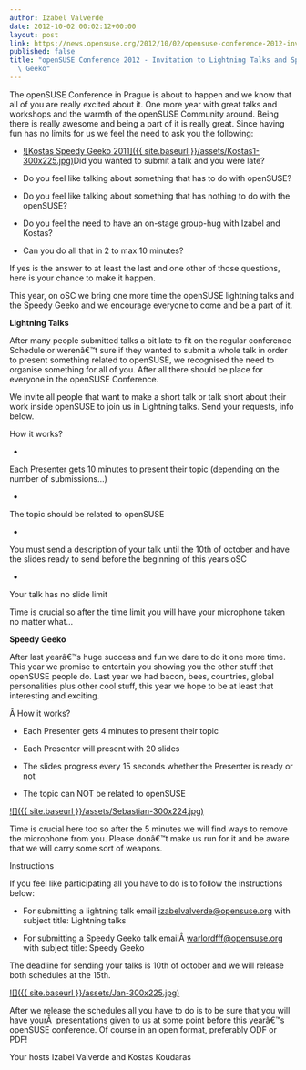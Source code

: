 ```yaml
---
author: Izabel Valverde
date: 2012-10-02 00:02:12+00:00
layout: post
link: https://news.opensuse.org/2012/10/02/opensuse-conference-2012-invitation-to-lightning-talks-and-speedy-geeko/
published: false
title: "openSUSE Conference 2012 - Invitation to Lightning Talks and Speedy\
  \ Geeko"
---
```

The openSUSE Conference in Prague is about to happen and we know that all of you are really excited about it. One more year with great talks and workshops and the warmth of the openSUSE Community around. Being there is really awesome and being a part of it is really great. Since having fun has no limits for us we feel the need to ask you the following:



	
  * [![Kostas Speedy Geeko 2011]({{ site.baseurl }}/assets/Kostas1-300x225.jpg)](http://news.opensuse.org/2012/10/02/opensuse-conference-2012-invitation-to-lightning-talks-and-speedy-geeko/kostas-3/)Did you wanted to submit a talk and you were late?

	
  * Do you feel like talking about something that has to do with openSUSE?

	
  * Do you feel like talking about something that has nothing to do with the openSUSE?

	
  * Do you feel the need to have an on-stage group-hug with Izabel and Kostas?

	
  * Can you do all that in 2 to max 10 minutes?


If yes is the answer to at least the last and one other of those questions, here is your chance to make it happen.

This year, on oSC we bring one more time the openSUSE lightning talks and the Speedy Geeko and we encourage everyone to come and be a part of it.

**Lightning Talks**

After many people submitted talks a bit late to fit on the regular conference Schedule or werenâ€™t sure if they wanted to submit a whole talk in order to present something related to openSUSE, we recognised the need to organise something for all of you. After all there should be place for everyone in the openSUSE Conference.

We invite all people that want to make a short talk or talk short about their work inside openSUSE to join us in Lightning talks. Send your requests, info below.

How it works?



	
  * 


Each Presenter gets 10 minutes to present their topic (depending on the number of submissions...)




	
  * 


The topic should be related to openSUSE




	
  * 


You must send a description of your talk until the 10th of october and have the slides ready to send before the beginning of this years oSC




	
  * 


Your talk has no slide limit





Time is crucial so after the time limit you will have your microphone taken no matter what...

**Speedy Geeko**

After last yearâ€™s huge success and fun we dare to do it one more time. This year we promise to entertain you showing you the other stuff that openSUSE people do. Last year we had bacon, bees, countries, global personalities plus other cool stuff, this year we hope to be at least that interesting and exciting.




Â How it works?






	
  * Each Presenter gets 4 minutes to present their topic



	
  * Each Presenter will present with 20 slides



	
  * The slides progress every 15 seconds whether the Presenter is ready or not



	
  * The topic can NOT be related to openSUSE


[![]({{ site.baseurl }}/assets/Sebastian-300x224.jpg)](http://news.opensuse.org/2012/10/02/opensuse-conference-2012-invitation-to-lightning-talks-and-speedy-geeko/sebastian/)

Time is crucial here too so after the 5 minutes we will find ways to remove the microphone from you. Please donâ€™t make us run for it and be aware that we will carry some sort of weapons.

Instructions

If you feel like participating all you have to do is to follow the instructions below:



	
  * For submitting a lightning talk email izabelvalverde@opensuse.org with subject title: Lightning talks

	
  * For submitting a Speedy Geeko talk emailÂ warlordfff@opensuse.org with subject title: Speedy Geeko


The deadline for sending your talks is 10th of october and we will release both schedules at the 15th.

[![]({{ site.baseurl }}/assets/Jan-300x225.jpg)](http://news.opensuse.org/2012/10/02/opensuse-conference-2012-invitation-to-lightning-talks-and-speedy-geeko/jan/)

After we release the schedules all you have to do is to be sure that you will have yourÂ  presentations given to us at some point before this yearâ€™s openSUSE conference. Of course in an open format, preferably ODF or PDF!



Your hosts
Izabel Valverde and Kostas Koudaras		

